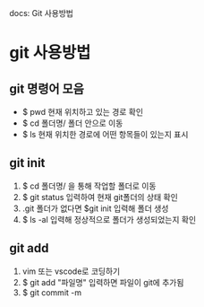 docs: Git 사용방법

# git 사용방법

## git 명령어 모음

- $ pwd 현재 위치하고 있는 경로 확인
- $ cd 폴더명/ 폴더 안으로 이동
- $ ls 현재 위치한 경로에 어떤 항목들이 있는지 표시

## git init

1. $ cd 폴더명/ 을 통해 작업할 폴더로 이동
2. $ git status 입력하여 현재 git폴더의 상태 확인
3. .git 폴더가 없다면 $git init 입력해 폴더 생성
4. $ ls -al 입력해 정상적으로 폴더가 생성되었는지 확인

## git add

1. vim 또는 vscode로 코딩하기
2. $ git add "파일명" 입력하면 파일이 git에 추가됨
3. $ git commit -m 
